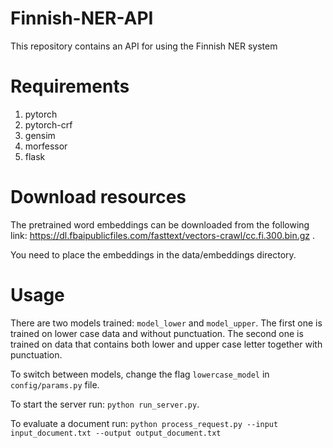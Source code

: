 # Finnish-NER-API
This repository contains an API for using the Finnish NER system

# Requirements
1. pytorch
2. pytorch-crf
3. gensim
4. morfessor
5. flask

# Download resources
The pretrained word embeddings can be downloaded from the following link: https://dl.fbaipublicfiles.com/fasttext/vectors-crawl/cc.fi.300.bin.gz .

You need to place the embeddings in the data/embeddings directory.

# Usage
There are two models trained: `model_lower` and `model_upper`. The first one is trained on lower case data and without punctuation. 
The second one is trained on data that contains both lower and upper case letter together with punctuation.

To switch between models, change the flag `lowercase_model` in `config/params.py` file.

To start the server run: `python run_server.py`.

To evaluate a document run: `python process_request.py --input input_document.txt --output output_document.txt`
